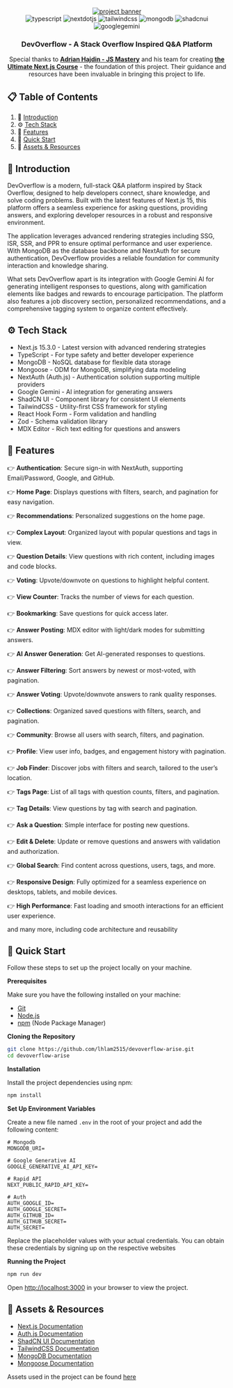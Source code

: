 <div align="center">
  <br />
    <a href="https://www.jsmastery.pro/ultimate-next-course" target="_blank">
      <img src="https://github.com/lhlam2515/nextjs15-devflow/blob/main/public/images/thumbnail.png" alt="project banner">
    </a>
  <br />

  <div>
    <img src="https://img.shields.io/badge/-TypeScript-black?style=for-the-badge&logoColor=white&logo=typescript&color=3178C6" alt="typescript" />
    <img src="https://img.shields.io/badge/-Next_JS-black?style=for-the-badge&logoColor=white&logo=nextdotjs&color=000000" alt="nextdotjs" />
    <img src="https://img.shields.io/badge/-Tailwind_CSS-black?style=for-the-badge&logoColor=white&logo=tailwindcss&color=06B6D4" alt="tailwindcss" />
    <img src="https://img.shields.io/badge/-MongoDB-black?style=for-the-badge&logoColor=white&logo=mongodb&color=47A248" alt="mongodb" />
    <img src="https://img.shields.io/badge/-ShadCN_UI-black?style=for-the-badge&logoColor=white&logo=shadcnui&color=000000" alt="shadcnui" />
    <img src="https://img.shields.io/badge/-Google_Gemini-black?style=for-the-badge&logoColor=298ffd&logo=googlegemini&color=412991" alt="googlegemini" />
  </div>
  <h3 align="center">DevOverflow - A Stack Overflow Inspired Q&A Platform</h3>  
   <p align="center">
     Special thanks to <a href="https://github.com/adrianhajdin" target="_blank"><b>Adrian Hajdin - JS Mastery</b></a> and his team for creating <a href="https://www.jsmastery.pro/ultimate-next-course" target="_blank"><b>the Ultimate Next.js Course</b></a> - the foundation of this project. Their guidance and resources have been invaluable in bringing this project to life.
  </p>
</div>

## 📋 <a name="table">Table of Contents</a>

1. 🤖 [Introduction](#introduction)
2. ⚙️ [Tech Stack](#tech-stack)
3. 🔋 [Features](#features)
4. 🤸 [Quick Start](#quick-start)
5. 🔗 [Assets & Resources](#links)

## <a name="introduction">🤖 Introduction</a>

DevOverflow is a modern, full-stack Q&A platform inspired by Stack Overflow, designed to help developers connect, share knowledge, and solve coding problems. Built with the latest features of Next.js 15, this platform offers a seamless experience for asking questions, providing answers, and exploring developer resources in a robust and responsive environment.

The application leverages advanced rendering strategies including SSG, ISR, SSR, and PPR to ensure optimal performance and user experience. With MongoDB as the database backbone and NextAuth for secure authentication, DevOverflow provides a reliable foundation for community interaction and knowledge sharing.

What sets DevOverflow apart is its integration with Google Gemini AI for generating intelligent responses to questions, along with gamification elements like badges and rewards to encourage participation. The platform also features a job discovery section, personalized recommendations, and a comprehensive tagging system to organize content effectively.

## <a name="tech-stack">⚙️ Tech Stack</a>

- Next.js 15.3.0 - Latest version with advanced rendering strategies
- TypeScript - For type safety and better developer experience
- MongoDB - NoSQL database for flexible data storage
- Mongoose - ODM for MongoDB, simplifying data modeling
- NextAuth (Auth.js) - Authentication solution supporting multiple providers
- Google Gemini - AI integration for generating answers
- ShadCN UI - Component library for consistent UI elements
- TailwindCSS - Utility-first CSS framework for styling
- React Hook Form - Form validation and handling
- Zod - Schema validation library
- MDX Editor - Rich text editing for questions and answers

## <a name="features">🔋 Features</a>

👉 **Authentication**: Secure sign-in with NextAuth, supporting Email/Password, Google, and GitHub.

👉 **Home Page**: Displays questions with filters, search, and pagination for easy navigation.

👉 **Recommendations**: Personalized suggestions on the home page.

👉 **Complex Layout**: Organized layout with popular questions and tags in view.

👉 **Question Details**: View questions with rich content, including images and code blocks.

👉 **Voting**: Upvote/downvote on questions to highlight helpful content.

👉 **View Counter**: Tracks the number of views for each question.

👉 **Bookmarking**: Save questions for quick access later.

👉 **Answer Posting**: MDX editor with light/dark modes for submitting answers.

👉 **AI Answer Generation**: Get AI-generated responses to questions.

👉 **Answer Filtering**: Sort answers by newest or most-voted, with pagination.

👉 **Answer Voting**: Upvote/downvote answers to rank quality responses.

👉 **Collections**: Organized saved questions with filters, search, and pagination.

👉 **Community**: Browse all users with search, filters, and pagination.

👉 **Profile**: View user info, badges, and engagement history with pagination.

👉 **Job Finder**: Discover jobs with filters and search, tailored to the user’s location.

👉 **Tags Page**: List of all tags with question counts, filters, and pagination.

👉 **Tag Details**: View questions by tag with search and pagination.

👉 **Ask a Question**: Simple interface for posting new questions.

👉 **Edit & Delete**: Update or remove questions and answers with validation and authorization.

👉 **Global Search**: Find content across questions, users, tags, and more.

👉 **Responsive Design**: Fully optimized for a seamless experience on desktops, tablets, and mobile devices.

👉 **High Performance**: Fast loading and smooth interactions for an efficient user experience.

and many more, including code architecture and reusability

## <a name="quick-start">🤸 Quick Start</a>

Follow these steps to set up the project locally on your machine.

**Prerequisites**

Make sure you have the following installed on your machine:

- [Git](https://git-scm.com/)
- [Node.js](https://nodejs.org/en)
- [npm](https://www.npmjs.com/) (Node Package Manager)

**Cloning the Repository**

```bash
git clone https://github.com/lhlam2515/devoverflow-arise.git
cd devoverflow-arise
```

**Installation**

Install the project dependencies using npm:

```bash
npm install
```

**Set Up Environment Variables**

Create a new file named `.env` in the root of your project and add the following content:

```env
# Mongodb
MONGODB_URI=

# Google Generative AI
GOOGLE_GENERATIVE_AI_API_KEY=

# Rapid API
NEXT_PUBLIC_RAPID_API_KEY=

# Auth
AUTH_GOOGLE_ID=
AUTH_GOOGLE_SECRET=
AUTH_GITHUB_ID=
AUTH_GITHUB_SECRET=
AUTH_SECRET=
```

Replace the placeholder values with your actual credentials. You can obtain these credentials by signing up on the respective websites

**Running the Project**

```bash
npm run dev
```

Open [http://localhost:3000](http://localhost:3000) in your browser to view the project.

## <a name="links">🔗 Assets & Resources</a>

- [Next.js Documentation](https://nextjs.org/docs)
- [Auth.js Documentation](https://authjs.dev/)
- [ShadCN UI Documentation](https://ui.shadcn.com/)
- [TailwindCSS Documentation](https://tailwindcss.com/docs)
- [MongoDB Documentation](https://www.mongodb.com/docs/)
- [Mongoose Documentation](https://mongoosejs.com/docs/)

Assets used in the project can be found [here](https://drive.google.com/file/d/1nBru53dqIY4__A_WsburhpdiWUbdbncY/view?usp=sharing)
